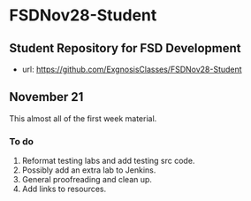 # FSDNov28-Student
Student Repository for FSD Development
---
- url: https://github.com/ExgnosisClasses/FSDNov28-Student

## November 21

This almost all of the first week material.

### To do
1. Reformat testing labs and add testing src code.
2. Possibly add an extra lab to Jenkins. 
3. General proofreading and clean up.
4. Add links to resources.

